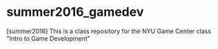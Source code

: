 # summer2016_gamedev
[summer2016] This is a class repository for the NYU Game Center class "Intro to Game Development"
